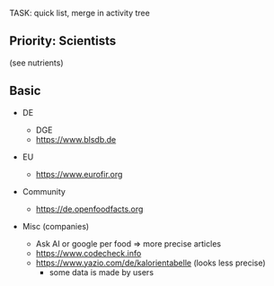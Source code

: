 
TASK: quick list, merge in activity tree


Priority: Scientists
----------------------------------------------------------

(see nutrients)


Basic
----------------------------------------------------------

- DE
  
  - DGE
  - https://www.blsdb.de

- EU

  - https://www.eurofir.org

- Community

  - https://de.openfoodfacts.org

- Misc (companies)

  - Ask AI or google per food => more precise articles
  - https://www.codecheck.info
  - https://www.yazio.com/de/kalorientabelle (looks less precise)
    - some data is made by users
